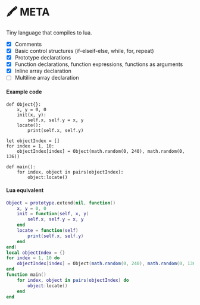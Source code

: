 # 🖍️ META
Tiny language that compiles to lua.

- [x] Comments
- [x] Basic control structures (if-elseif-else, while, for, repeat)
- [x] Prototype declarations
- [x] Function declarations, function expressions, functions as arguments
- [x] Inline array declaration
- [ ] Multiline array declaration

#### Example code
`````
def Object{}:
	x, y = 0, 0
	init(x, y):
		self.x, self.y = x, y
	locate():
		print(self.x, self.y)

let objectIndex = []
for index = 1, 10:
	objectIndex[index] = Object(math.random(0, 240), math.random(0, 136))

def main():
	for index, object in pairs(objectIndex):
		object:locate()
`````

#### Lua equivalent
````` lua
Object = prototype.extend(nil, function()
	x, y = 0, 0
	init = function(self, x, y)
		self.x, self.y = x, y
	end
	locate = function(self)
		print(self.x, self.y)
	end
end)
local objectIndex = {}
for index = 1, 10 do
	objectIndex[index] = Object(math.random(0, 240), math.random(0, 136))
end
function main()
	for index, object in pairs(objectIndex) do
		object:locate()
	end
end
`````
